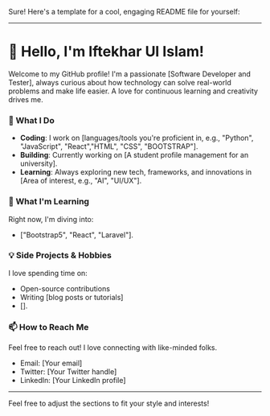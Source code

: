 Sure! Here's a template for a cool, engaging README file for yourself:

---

# 👋 Hello, I'm Iftekhar Ul Islam!

Welcome to my GitHub profile! I'm a passionate [Software Developer and Tester], always curious about how technology can solve real-world problems and make life easier. A love for continuous learning and creativity drives me.

### 🚀 What I Do
- **Coding**: I work on [languages/tools you're proficient in, e.g., "Python", "JavaScript", "React","HTML", "CSS", "BOOTSTRAP"].
- **Building**: Currently working on [A student profile management for an university].
- **Learning**: Always exploring new tech, frameworks, and innovations in [Area of interest, e.g., "AI", "UI/UX"].

### 🌱 What I'm Learning
Right now, I'm diving into:
- ["Bootstrap5", "React", "Laravel"].

### 💡 Side Projects & Hobbies
I love spending time on:
- Open-source contributions
- Writing [blog posts or tutorials]
- [].

### 📫 How to Reach Me
Feel free to reach out! I love connecting with like-minded folks.
- Email: [Your email]
- Twitter: [Your Twitter handle]
- LinkedIn: [Your LinkedIn profile]

---

Feel free to adjust the sections to fit your style and interests!
